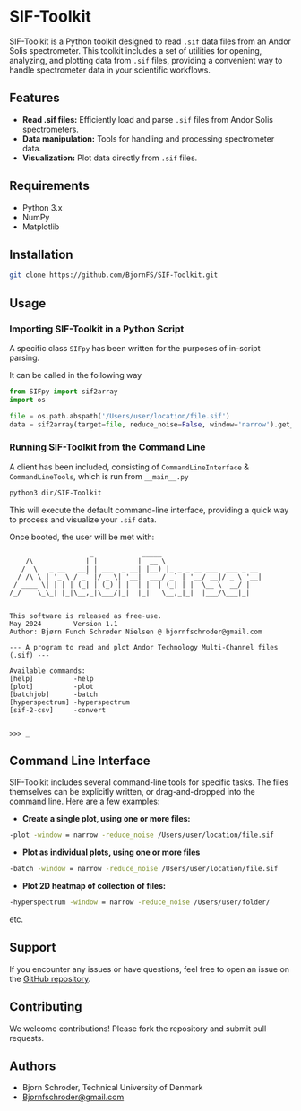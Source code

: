 # SIF-Toolkit

SIF-Toolkit is a Python toolkit designed to read `.sif` data files from an Andor Solis spectrometer. This toolkit includes a set of utilities for opening, analyzing, and plotting data from `.sif` files, providing a convenient way to handle spectrometer data in your scientific workflows.

## Features

- **Read .sif files:** Efficiently load and parse `.sif` files from Andor Solis spectrometers.
- **Data manipulation:** Tools for handling and processing spectrometer data.
- **Visualization:** Plot data directly from `.sif` files.

## Requirements

- Python 3.x
- NumPy
- Matplotlib

## Installation

```bash
git clone https://github.com/BjornFS/SIF-Toolkit.git
```

## Usage

### Importing SIF-Toolkit in a Python Script

A specific class ```SIFpy``` has been written for the purposes of in-script parsing.

It can be called in the following way
```python 
from SIFpy import sif2array
import os

file = os.path.abspath('/Users/user/location/file.sif')
data = sif2array(target=file, reduce_noise=False, window='narrow').get_data()
```

### Running SIF-Toolkit from the Command Line

A client has been included, consisting of ```CommandLineInterface``` & ```CommandLineTools```, which is run from ```__main__.py``` 

```bash
python3 dir/SIF-Toolkit
```

This will execute the default command-line interface, providing a quick way to process and visualize your `.sif` data.

Once booted, the user will be met with:

```
                    _            _____                         
    /\             | |          |  __ \                        
   /  \   _ __   __| | ___  _ __| |__) |_ _ _ __ ___  ___ _ __ 
  / /\ \ | '_ \ / _` |/ _ \| '__|  ___/ _` | '__/ __|/ _ \ '__|
 / ____ \| | | | (_| | (_) | |  | |  | (_| | |  \__ \  __/ |   
/_/    \_\_| |_|\__,_|\___/|_|  |_|   \__,_|_|  |___/\___|_|   
                                                               

This software is released as free-use.
May 2024        Version 1.1
Author: Bjørn Funch Schrøder Nielsen @ bjornfschroder@gmail.com

--- A program to read and plot Andor Technology Multi-Channel files (.sif) ---

Available commands:
[help]          -help
[plot]          -plot
[batchjob]      -batch
[hyperspectrum] -hyperspectrum
[sif-2-csv]     -convert


>>> _
```

## Command Line Interface

SIF-Toolkit includes several command-line tools for specific tasks. The files themselves can be explicitly written, or drag-and-dropped into the command line. Here are a few examples:

- **Create a single plot, using one or more files:**

```bash
-plot -window = narrow -reduce_noise /Users/user/location/file.sif
```

- **Plot as individual plots, using one or more files**

```bash
-batch -window = narrow -reduce_noise /Users/user/location/file.sif
```

- **Plot 2D heatmap of collection of files:**
```bash
-hyperspectrum -window = narrow -reduce_noise /Users/user/folder/
```

etc.

## Support

If you encounter any issues or have questions, feel free to open an issue on the [GitHub repository](https://github.com/yourusername/SIF-Toolkit/issues).

## Contributing

We welcome contributions! Please fork the repository and submit pull requests.

## Authors

- Bjorn Schroder, Technical University of Denmark
- Bjornfschroder@gmail.com
